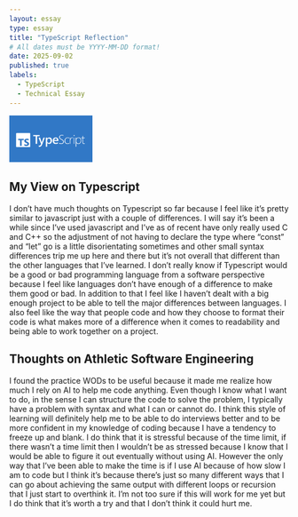 ```yaml
---
layout: essay
type: essay
title: "TypeScript Reflection"
# All dates must be YYYY-MM-DD format!
date: 2025-09-02
published: true
labels:
  - TypeScript
  - Technical Essay
---
```


<img width="150px" class="rounded float-start pe-4" src="/img/typescript-logo.png">

## My View on Typescript
I don’t have much thoughts on Typescript so far because I feel like it’s pretty similar to javascript just with a couple of differences. I will say it’s been a while since I’ve used javascript and I’ve as of recent have only really used C and C++ so the adjustment of not having to declare the type where “const” and “let” go is a little disorientating sometimes and other small syntax differences trip me up here and there but it’s not overall that different than the other languages that I’ve learned. I don’t really know if Typescript would be a good or bad programming language from a software perspective because I feel like languages don’t have enough of a difference to make them good or bad. In addition to that I feel like I haven’t dealt with a big enough project to be able to tell the major differences between languages. I also feel like the way that people code and how they choose to format their code is what makes more of a difference when it comes to readability and being able to work together on a project. 

## Thoughts on Athletic Software Engineering
I found the practice WODs to be useful because it made me realize how much I rely on AI to help me code anything. Even though I know what I want to do, in the sense I can structure the code to solve the problem, I typically have a problem with syntax and what I can or cannot do. I think this style of learning will definitely help me to be able to do interviews better and to be more confident in my knowledge of coding because I have a tendency to freeze up and blank. I do think that it is stressful because of the time limit, if there wasn’t a time limit then I wouldn’t be as stressed because I know that I would be able to figure it out eventually without using AI. However the only way that I’ve been able to make the time is if I use AI because of how slow I am to code but I think it’s because there’s just so many different ways that I can go about achieving the same output with different loops or recursion that I just start to overthink it. I’m not too sure if this will work for me yet but I do think that it’s worth a try and that I don’t think it could hurt me.

